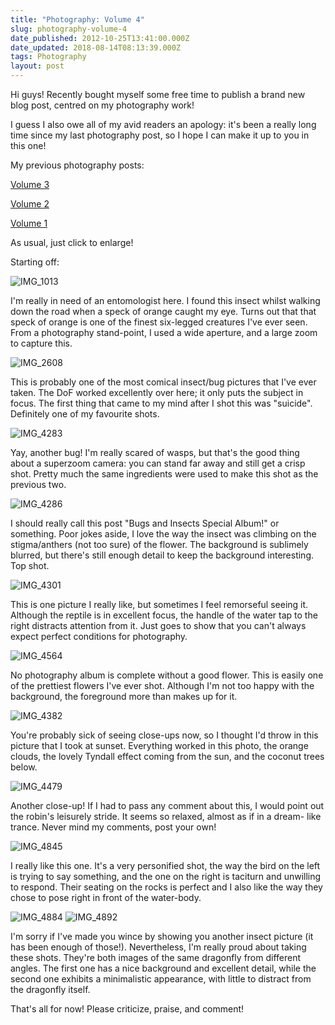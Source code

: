 ```yaml
---
title: "Photography: Volume 4"
slug: photography-volume-4
date_published: 2012-10-25T13:41:00.000Z
date_updated: 2018-08-14T08:13:39.000Z
tags: Photography
layout: post
---
```


Hi guys! Recently bought myself some free time to publish a brand new blog post, centred on my photography work!

I guess I also owe all of my avid readers an apology: it's been a really long time since my last photography post, so I hope I can make it up to you in this one!

My previous photography posts:

[Volume 3](/2012/05/08/photography-volume-3/)

[Volume 2](/2012/03/20/photography-volume-2/)

[Volume 1](/2011/10/19/photography-volume-1/)

As usual, just click to enlarge!

Starting off:

![IMG_1013](/content/images/2018/08/IMG_1013.JPG)

I'm really in need of an entomologist here. I found this insect whilst walking down the road when a speck of orange caught my eye. Turns out that that speck of orange is one of the finest six-legged creatures I've ever seen. From a photography stand-point, I used a wide aperture, and a large zoom to capture this.

![IMG_2608](/content/images/2018/08/IMG_2608.JPG)

This is probably one of the most comical insect/bug pictures that I've ever taken. The DoF worked excellently over here; it only puts the subject in focus. The first thing that came to my mind after I shot this was "suicide". Definitely one of my favourite shots.

![IMG_4283](/content/images/2018/08/IMG_4283.JPG)

Yay, another bug! I'm really scared of wasps, but that's the good thing about a superzoom camera: you can stand far away and still get a crisp shot. Pretty much the same ingredients were used to make this shot as the previous two.

![IMG_4286](/content/images/2018/08/IMG_4286.JPG)

I should really call this post "Bugs and Insects Special Album!" or something. Poor jokes aside, I love the way the insect was climbing on the stigma/anthers (not too sure) of the flower. The background is sublimely blurred, but there's still enough detail to keep the background interesting. Top shot.

![IMG_4301](/content/images/2018/08/IMG_4301.JPG)

This is one picture I really like, but sometimes I feel remorseful seeing it. Although the reptile is in excellent focus, the handle of the water tap to the right distracts attention from it. Just goes to show that you can't always expect perfect conditions for photography.

![IMG_4564](/content/images/2018/08/IMG_4564.JPG)

No photography album is complete without a good flower. This is easily one of the prettiest flowers I've ever shot. Although I'm not too happy with the background, the foreground more than makes up for it.

![IMG_4382](/content/images/2018/08/IMG_4382.JPG)

You're probably sick of seeing close-ups now, so I thought I'd throw in this picture that I took at sunset.  Everything worked in this photo, the orange clouds, the lovely Tyndall effect coming from the sun, and the coconut trees below.

![IMG_4479](/content/images/2018/08/IMG_4479.JPG)

Another close-up! If I had to pass any comment about this, I would point out the robin's leisurely stride. It seems so relaxed, almost as if in a dream- like trance. Never mind my comments, post your own!

![IMG_4845](/content/images/2018/08/IMG_4845.JPG)

I really like this one. It's a very personified shot, the way the bird on the left is trying to say something, and the one on the right is taciturn and unwilling to respond. Their seating on the rocks is perfect and I also like the way they chose to pose right in front of the water-body.

![IMG_4884](/content/images/2018/08/IMG_4884.JPG)
![IMG_4892](/content/images/2018/08/IMG_4892.JPG)

I'm sorry if I've made you wince by showing you another insect picture (it has been enough of those!). Nevertheless, I'm really proud about taking these shots. They're both images of the same dragonfly from different angles. The first one has a nice background and excellent detail, while the second one exhibits a minimalistic appearance, with little to distract from the dragonfly itself.

That's all for now! Please criticize, praise, and comment!
